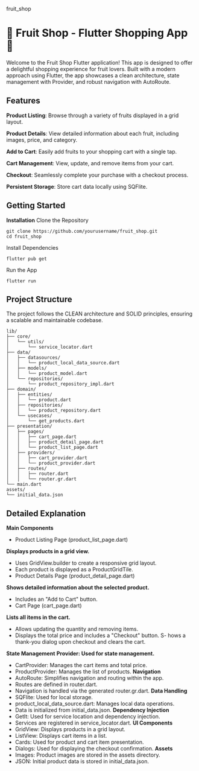  fruit_shop

# 🍏 Fruit Shop - Flutter Shopping App 🍏
Welcome to the Fruit Shop Flutter application! This app is designed to offer a delightful shopping experience for fruit lovers. Built with a modern approach using Flutter, the app showcases a clean architecture, state management with Provider, and robust navigation with AutoRoute.

## Features
**Product Listing**: Browse through a variety of fruits displayed in a grid layout.

**Product Details**: View detailed information about each fruit, including images, price, and category.

**Add to Cart**: Easily add fruits to your shopping cart with a single tap.

**Cart Management**: View, update, and remove items from your cart.

**Checkout**: Seamlessly complete your purchase with a checkout process.

**Persistent Storage**: Store cart data locally using SQFlite.

## Getting Started

**Installation**
Clone the Repository

    git clone https://github.com/yourusername/fruit_shop.git
    cd fruit_shop

Install Dependencies

    flutter pub get

Run the App

    flutter run


## Project Structure
The project follows the CLEAN architecture and SOLID principles, ensuring a scalable and maintainable codebase.


    lib/
    ├── core/
    │   └── utils/
    │       └── service_locator.dart
    ├── data/
    │   ├── datasources/
    │   │   └── product_local_data_source.dart
    │   ├── models/
    │   │   └── product_model.dart
    │   └── repositories/
    │       └── product_repository_impl.dart
    ├── domain/
    │   ├── entities/
    │   │   └── product.dart
    │   ├── repositories/
    │   │   └── product_repository.dart
    │   └── usecases/
    │       └── get_products.dart
    ├── presentation/
    │   ├── pages/
    │   │   ├── cart_page.dart
    │   │   ├── product_detail_page.dart
    │   │   └── product_list_page.dart
    │   ├── providers/
    │   │   ├── cart_provider.dart
    │   │   └── product_provider.dart
    │   ├── routes/
    │   │   ├── router.dart
    │   │   └── router.gr.dart
    └── main.dart
    assets/
    └── initial_data.json

## Detailed Explanation
**Main Components**
- Product Listing Page (product_list_page.dart)

**Displays products in a grid view.**
- Uses GridView.builder to create a responsive grid layout.
- Each product is displayed as a ProductGridTile.
- Product Details Page (product_detail_page.dart)

**Shows detailed information about the selected product.**
- Includes an "Add to Cart" button.
- Cart Page (cart_page.dart)

**Lists all items in the cart.**
- Allows updating the quantity and removing items.
- Displays the total price and includes a "Checkout" button.
S- hows a thank-you dialog upon checkout and clears the cart.

**State Management**
**Provider: Used for state management.**
  - CartProvider: Manages the cart items and total price.
  - ProductProvider: Manages the list of products.
**Navigation**
  - AutoRoute: Simplifies navigation and routing within the app.
  - Routes are defined in router.dart.
  - Navigation is handled via the generated router.gr.dart.
**Data Handling**
  - SQFlite: Used for local storage.
  - product_local_data_source.dart: Manages local data operations.
  - Data is initialized from initial_data.json.
**Dependency Injection**
  - GetIt: Used for service location and dependency injection.
  - Services are registered in service_locator.dart.
**UI Components**
  - GridView: Displays products in a grid layout.
  - ListView: Displays cart items in a list.
  - Cards: Used for product and cart item presentation.
  - Dialogs: Used for displaying the checkout confirmation.
**Assets**
  - Images: Product images are stored in the assets directory.
  - JSON: Initial product data is stored in initial_data.json.
